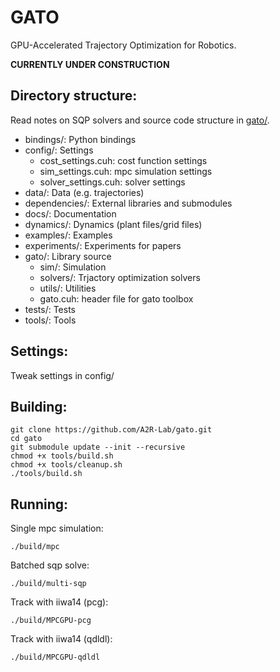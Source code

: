 # GATO
GPU-Accelerated Trajectory Optimization for Robotics.


**CURRENTLY UNDER CONSTRUCTION**


## Directory structure:
Read notes on SQP solvers and source code structure in [gato/](gato).

- bindings/: Python bindings
- config/: Settings
    - cost_settings.cuh: cost function settings
    - sim_settings.cuh: mpc simulation settings
    - solver_settings.cuh: solver settings
- data/: Data (e.g. trajectories)
- dependencies/: External libraries and submodules
- docs/: Documentation
- dynamics/: Dynamics (plant files/grid files)
- examples/: Examples
- experiments/: Experiments for papers
- gato/: Library source
    - sim/: Simulation
    - solvers/: Trjactory optimization solvers
    - utils/: Utilities
    - gato.cuh: header file for gato toolbox
- tests/: Tests
- tools/: Tools

## Settings:
Tweak settings in config/


## Building:
```
git clone https://github.com/A2R-Lab/gato.git
cd gato
git submodule update --init --recursive
chmod +x tools/build.sh
chmod +x tools/cleanup.sh
./tools/build.sh
```

## Running:
Single mpc simulation:
```
./build/mpc
```

Batched sqp solve:
```
./build/multi-sqp
```

Track with iiwa14 (pcg):
```
./build/MPCGPU-pcg
```

Track with iiwa14 (qdldl):
```
./build/MPCGPU-qdldl
```
